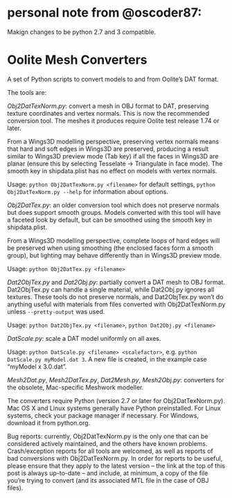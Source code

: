 # personal note from @oscoder87: # 
Makign changes to be python 2.7 and 3 compatible.

# Oolite Mesh Converters #

A set of Python scripts to convert models to and from Oolite’s DAT format.

The tools are:

*Obj2DatTexNorm.py*: convert a mesh in OBJ format to DAT, preserving texture coordinates and vertex normals. This is now the recommended conversion tool. The meshes it produces require Oolite test release 1.74 or later.

From a Wings3D modelling perspective, preserving vertex normals means that hard and soft edges in Wings3D are preserved, producing a result similar to Wings3D preview mode (Tab key) if all the faces in Wings3D are planar (ensure this by selecting Tesselate → Triangulate in face mode). The smooth key in shipdata.plist has no effect on models with vertex normals.

Usage: `python Obj2DatTexNorm.py <filename>` for default settings, `python Obj2DatTexNorm.py --help` for information about options.


*Obj2DatTex.py*: an older conversion tool which does not preserve normals but does support smooth groups. Models converted with this tool will have a faceted look by default, but can be smoothed using the smooth key in shipdata.plist.

From a Wings3D modelling perspective, complete loops of hard edges will be preserved when using smoothing (the enclosed faces form a smooth group), but lighting may behave differently than in Wings3D preview mode.

Usage: `python Obj2DatTex.py <filename>`


*Dat2ObjTex.py* and *Dat2Obj.py*: partially convert a DAT mesh to OBJ format. Dat2ObjTex.py can handle a single material, while Dat2Obj.py ignores all textures. These tools do not preserve normals, and Dat2ObjTex.py won’t do anything useful with materials from files converted with Obj2DatTexNorm.py unless `--pretty-output` was used.

Usage: `python Dat2ObjTex.py <filename>`, `python Dat2Obj.py <filename>`


*DatScale.py*: scale a DAT model uniformly on all axes.

Usage: `python DatScale.py <filename> <scalefactor>`, e.g. `python DatScale.py myModel.dat 3`. A new file is created, in the example case “myModel x 3.0.dat”.


*Mesh2Dat.py*, *Mesh2DatTex.py*, *Dat2Mesh.py*, *Mesh2Obj.py*: converters for the obsolete, Mac-specific Meshwork modeller.


The converters require Python (version 2.7 or later for Obj2DatTexNorm.py). Mac OS X and Linux systems generally have Python preinstalled. For Linux systems, check your package manager if necessary. For Windows, download it from python.org.


Bug reports: currently, Obj2DatTexNorm.py is the only one that can be considered actively maintained, and the others have known problems. Crash/exception reports for all tools are welcomed, as well as reports of bad conversions with Obj2DatTexNorm.py. In order for reports to be useful, please ensure that they apply to the latest version – the link at the top of this post is always up-to-date – and include, at minimum, a copy of the file you’re trying to convert (and its associated MTL file in the case of OBJ files).
